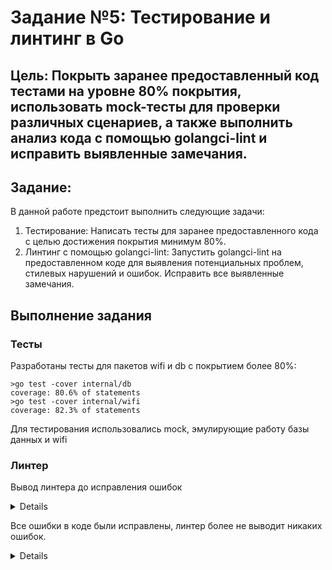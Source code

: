 # Задание №5: Тестирование и линтинг в Go

## Цель: Покрыть заранее предоставленный код тестами на уровне 80% покрытия, использовать mock-тесты для проверки различных сценариев, а также выполнить анализ кода с помощью golangci-lint и исправить выявленные замечания.

## Задание:
В данной работе предстоит выполнить следующие задачи:

1. Тестирование: Написать тесты для заранее предоставленного кода с целью достижения покрытия минимум 80%.
2. Линтинг с помощью golangci-lint: Запустить golangci-lint на предоставленном коде для выявления потенциальных проблем, стилевых нарушений и ошибок. Исправить все выявленные замечания.

## Выполнение задания
### Тесты
Разработаны тесты для пакетов wifi и db с покрытием более 80%:
```console
>go test -cover internal/db
coverage: 80.6% of statements
>go test -cover internal/wifi
coverage: 82.3% of statements
```
Для тестирования использовались mock, эмулирующие работу базы данных и wifi
### Линтер
Вывод линтера до исправления ошибок
<details>

>golangci-lint run      
level=warning msg="[linters_context] copyloopvar: this linter is disabled because the Go version (1.19) of your project is lower than Go 1.22"
level=warning msg="[linters_context] intrange: this linter is disabled because the Go version (1.19) of your project is lower than Go 1.22"
internal\db\db_functions.go:34:4: exitAfterDefer: log.Fatal will exit, and `defer rows.Close()` will not run (gocritic)
                        log.Fatal(err)
                        ^
internal\db\db_functions.go:59:4: exitAfterDefer: log.Fatal will exit, and `defer rows.Close()` will not run (gocritic)
                        log.Fatal(err)
                        ^
internal\db\db_functions.go:12:6: exported: type name will be used as db.DBService by other packages, and that stutters; consider calling this Service (revive)
type DBService struct {
^
internal\db\db_functions.go:25:15: error returned from interface method should be wrapped: sig: func (example_mock/internal/db.Database).Query(query string, args ...any) (*database/sql.Rows, error) (wrapcheck)
                return nil, err
                        ^
internal\db\db_functions.go:40:15: error returned from external package is unwrapped: sig: func (*database/sql.Rows).Err() error (wrapcheck)
                return nil, err
                        ^
internal\db\db_functions.go:43:16: error returned from interface method should be wrapped: sig: func (example_mock/internal/db.Database).Query(query string, args ...any) (*database/sql.Rows, error) (wrapcheck)
        return names, err
                ^
internal\db\db_functions.go:50:15: error returned from interface method should be wrapped: sig: func (example_mock/internal/db.Database).Query(query string, args ...any) (*database/sql.Rows, error) (wrapcheck)
                return nil, err
                        ^
internal\db\db_functions.go:65:15: error returned from external package is unwrapped: sig: func (*database/sql.Rows).Err() error (wrapcheck)
                return nil, err
                        ^
internal\db\db_functions.go:52:2: only one cuddle assignment allowed before defer statement (wsl)
        defer rows.Close()
        ^
internal\db\db_functions.go:61:3: append only allowed to cuddle with appended value (wsl)
                values = append(values, value)
                ^
internal\db\db_functions.go:36:3: append only allowed to cuddle with appended value (wsl)
                names = append(names, name)
                ^
internal\db\db_functions.go:49:2: only one cuddle assignment allowed before if statement (wsl)
        if err != nil {
        ^
internal\wifi\wi-fi.go:26:2: Consider pre-allocating `addrs` (prealloc)
        ^
internal\wifi\wi-fi.go:40:2: Consider pre-allocating `name_list` (prealloc)
        var name_list []string
        ^
internal\wifi\wi-fi.go:13:6: exported: type name will be used as wifi.WiFiService by other packages, and that stutters; consider calling this Service (revive)
type WiFiService struct {
^
internal\wifi\wi-fi.go:45:2: return with no blank line before (nlreturn)
        return name_list, nil
        ^
internal\wifi\wi-fi.go:24:15: error returned from interface method should be wrapped: sig: func (example_mock/internal/wifi.WiFi).Interfaces() ([]*github.com/mdlayher/wifi.Interface, error) (wrapcheck)
                return nil, err
                        ^
internal\wifi\wi-fi.go:38:15: error returned from interface method should be wrapped: sig: func (example_mock/internal/wifi.WiFi).Interfaces() ([]*github.com/mdlayher/wifi.Interface, error) (wrapcheck)
                return nil, err
                        ^
cmd\wifi\main.go:15:3: return with no blank line before (nlreturn)
                return
                ^
cmd\wifi\main.go:23:3: return with no blank line before (nlreturn)
                return
                ^
</details>

Все ошибки в коде были исправлены, линтер более не выводит никаких ошибок.
<details>
<pre>
P.S. После линтера тесты сломались
</pre>
<img src="https://media.tenor.com/5aF7np_zPEgAAAAe/pepe-why-pepe-the-frog.png" width="20%" height="20%"/>
</details>